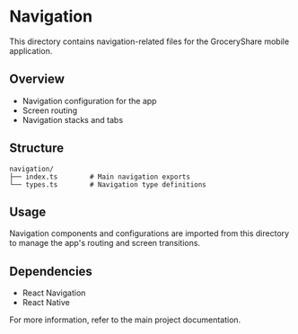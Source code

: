 # Navigation

This directory contains navigation-related files for the GroceryShare mobile application.

## Overview

- Navigation configuration for the app
- Screen routing
- Navigation stacks and tabs

## Structure

```
navigation/
├── index.ts        # Main navigation exports
└── types.ts        # Navigation type definitions
```

## Usage

Navigation components and configurations are imported from this directory to manage the app's routing and screen transitions.

## Dependencies

- React Navigation
- React Native

For more information, refer to the main project documentation.
